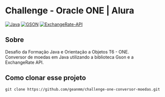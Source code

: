 # Challenge - Oracle ONE | Alura

[![Java](https://img.shields.io/badge/java-%23ED8B00.svg?style=for-the-badge&logo=openjdk&logoColor=white)](https://docs.oracle.com/en/java/)
[![GSON](https://img.shields.io/badge/gson-4284f4?style=for-the-badge)](https://mvnrepository.com/artifact/com.google.code.gson/gson)
[![ExchangeRate-API](https://img.shields.io/badge/ExchangeRate%20API-ed1c24?style=for-the-badge)](https://www.exchangerate-api.com/docs/overview)

## Sobre
Desafio da Formação Java e Orientação a Objetos T6 - ONE. <br>
Conversor de moedas em Java utilizando a biblioteca Gson e a ExchangeRate API.

## Como clonar esse projeto
```
git clone https://github.com/geanmm/challenge-one-conversor-moedas.git
```
